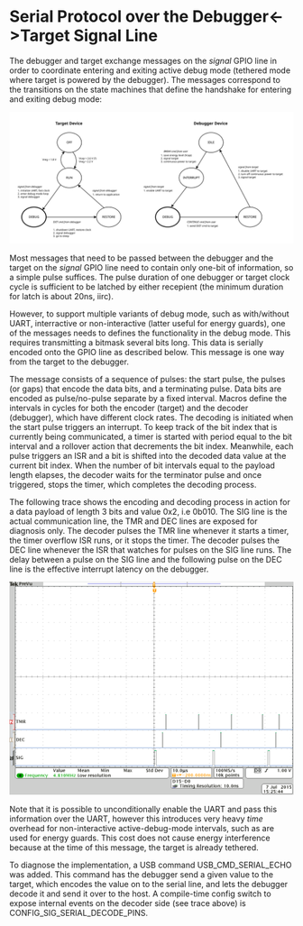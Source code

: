 Serial Protocol over the Debugger<->Target Signal Line
======================================================

The debugger and target exchange messages on the *signal* GPIO line in order to
coordinate entering and exiting active debug mode (tethered mode where target
is powered by the debugger). The messages correspond to the transitions on
the state machines that define the handshake for entering and exiting debug
mode:

<img src="debugger-state-machines.svg" style="width: 1500px;"/>

Most messages that need to be passed between the debugger and the target on
the *signal* GPIO line need to contain only one-bit of information, so
a simple pulse suffices. The pulse duration of one debugger or target
clock cycle is sufficient to be latched by either recepient (the
minimum duration for latch is about 20ns, iirc).

However, to support multiple variants of debug mode, such as with/without UART,
interractive or non-interactive (latter useful for energy guards), one of the
messages needs to defines the functionality in the debug mode. This requires
transmitting a bitmask several bits long. This data is serially encoded onto
the GPIO line as described below. This message is one way from the target to
the debugger.

The message consists of a sequence of pulses: the start pulse, the pulses (or
gaps) that encode the data bits, and a terminating pulse.  Data bits are
encoded as pulse/no-pulse separate by a fixed interval. Macros define the
intervals in cycles for both the encoder (target) and the decoder (debugger),
which have different clock rates. The decoding is initiated when the start
pulse triggers an interrupt. To keep track of the bit index that is currently
being communicated, a timer is started with period equal to the bit interval
and a rollover action that decrements the bit index. Meanwhile, each pulse
triggers an ISR and a bit is shifted into the decoded data value at the current bit
index. When the number of bit intervals equal to the payload length elapses,
the decoder waits for the terminator pulse and once triggered, stops the timer,
which completes the decoding process.

The following trace shows the encoding and decoding process in action for a
data payload of length 3 bits and value 0x2, i.e 0b010. The SIG line is the
actual communication line, the TMR and DEC lines are exposed for diagnosis
only. The decoder pulses the TMR line whenever it starts a timer, the timer
overflow ISR runs, or it stops the timer. The decoder pulses the DEC line
whenever the ISR that watches for pulses on the SIG line runs. The delay
between a pulse on the SIG line and the following pulse on the DEC line is the
effective interrupt latency on the debugger.

![](signal-line-serial-protocol-trace.png)

Note that it is possible to unconditionally enable the UART and pass this
information over the UART, however this introduces very heavy *time* overhead
for non-interactive active-debug-mode intervals, such as are used for energy
guards. This cost does not cause energy interference because at the time
of this message, the target is already tethered.

To diagnose the implementation, a USB command USB_CMD_SERIAL_ECHO was added.
This command has the debugger send a given value to the target, which encodes
the value on to the serial line, and lets the debugger decode it and send it
over to the host. A compile-time config switch to expose internal events on the
decoder side (see trace above) is CONFIG_SIG_SERIAL_DECODE_PINS.
